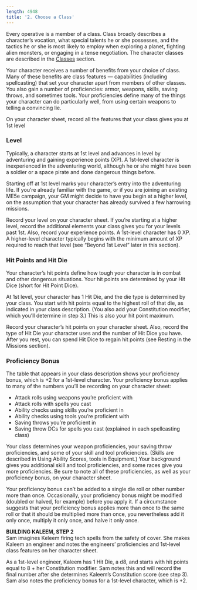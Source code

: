 ```yaml
---
length: 4948
title: '2. Choose a Class'
---
```


Every operative is a member of a class. Class broadly describes a character’s vocation, what special talents he or she
possesses, and the tactics he or she is most likely to employ when exploring a planet, fighting alien monsters, or engaging
in a tense negotiation. The character classes are described in the [Classes](/phb/classes) section.

Your character receives a number of benefits from your choice of class. Many of these benefits are class features — capabilities
(including spellcasting) that set your character apart from members of other classes. You also gain a number of
proficiencies: armor, weapons, skills, saving throws, and sometimes tools. Your proficiencies define many of the things
your character can do particularly well, from using certain weapons to telling a convincing lie.

On your character sheet, record all the features that your class gives you at 1st level

### Level
Typically, a character starts at 1st level and advances in level by adventuring and gaining experience points (XP). A
1st-level character is inexperienced in the adventuring world, although he or she might have been a soldier or a space pirate
and done dangerous things before.

Starting off at 1st level marks your character’s entry into the adventuring life. If you’re already familiar with the
game, or if you are joining an existing ME5e campaign, your GM might decide to have you begin at a higher level, on the
assumption that your character has already survived a few harrowing missions.

Record your level on your character sheet. If you’re starting at a higher level, record the additional elements your
class gives you for your levels past 1st. Also, record your experience points. A 1st-level character has 0 XP. A higher-level
character typically begins with the minimum amount of XP required to reach that level (see “Beyond 1st Level” later in this section).

### Hit Points and Hit Die
Your character’s hit points define how tough your character is in combat and other dangerous situations. Your hit points
are determined by your Hit Dice (short for Hit Point Dice).

At 1st level, your character has 1 Hit Die, and the die type is determined by your class. You start with hit points equal
to the highest roll of that die, as indicated in your class description. (You also add your Constitution modifier, which
you’ll determine in step 3.) This is also your hit point maximum.

Record your character’s hit points on your character sheet. Also, record the type of Hit Die your character uses and the
number of Hit Dice you have. After you rest, you can spend Hit Dice to regain hit points (see
<nuxt-link to="/phb/rules/missions#resting">Resting</nuxt-link> in the Missions section).

### Proficiency Bonus
The table that appears in your class description shows your proficiency bonus, which is +2 for a 1st-level character.
Your proficiency bonus applies to many of the numbers you’ll be recording on your character sheet:

- Attack rolls using weapons you’re proficient with
- Attack rolls with spells you cast
- Ability checks using skills you’re proficient in
- Ability checks using tools you’re proficient with
- Saving throws you’re proficient in
- Saving throw DCs for spells you cast (explained in each spellcasting class)

Your class determines your weapon proficiencies, your saving throw proficiencies, and some of your skill and tool proficiencies.
(Skills are described in <nuxt-link to="/phb/rules/using-ability-scores">Using Ability Scores</nuxt-link>, tools
in <nuxt-link to="/phb/rules/equipment#tools-kits">Equipment</nuxt-link>.) Your background gives you additional skill and
tool proficiencies, and some races give you more proficiencies. Be sure to note all of
these proficiencies, as well as your proficiency bonus, on your character sheet.

Your proficiency bonus can’t be added to a single die roll or other number more than once. Occasionally, your proficiency
bonus might be modified (doubled or halved, for example) before you apply it. If a circumstance suggests that your
proficiency bonus applies more than once to the same roll or that it should be multiplied more than once, you nevertheless
add it only once, multiply it only once, and halve it only once.

<v-alert type="info" :value="true">
<strong>BUILDING KALEEM, STEP 2</strong><br>
Sam imagines Keleem firing tech spells from the safety of cover. She makes Kaleem an engineer and notes the engineers’
proficiencies and 1st-level class features on her character sheet.

As a 1st-level engineer, Kaleem has 1 Hit Die, a d8, and starts with hit points equal to 8 + her Constitution modifier.
Sam notes this and will record the final number after she determines Kaleem’s Constitution score (see step 3). Sam also
notes the proficiency bonus for a 1st-level character, which is +2.
</v-alert>

<source-reference pages="6-7" source="basic"></source-reference>
